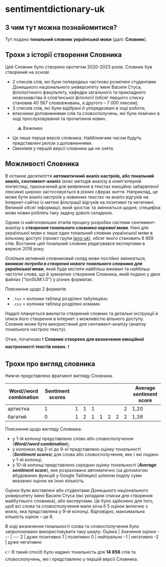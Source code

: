 # sentimentdictionary-uk

## З чим тут можна познайомитися?
Тут подано **тональний словник української мови** (далі: **Словник**).

## Трохи з історії створення Словника

Цей Словник було створено протягом 2020-2023 років. Словник був створений на основі:

- 2 списків слів, які були попередньо частково розмічені студентами Донецького національного університету імені Василя Стуса, філологічного факультету, кафедри загального та прикладного мовознавства й слов’янської філології (обсяг першого списку становив 40 567 слововживань, а другого – 7 000 лексем);
- 3 списків слів, які були відібрані й упорядковані в ході роботи;
- власними доповненнями слів та словосполучень, які були помічені в ході прослуховування та прочитання новин. 

> :warning: **Важливо**

- Це лише перша версія словника. Найближчим часом будуть представлені релізи з доповненнями.
- Омонімія у першій версії словника ще не знята.


## Можливості Словника

В останнє десятиліття **автоматичний аналіз настроїв, або тональний аналіз, сентимент-аналіз** (клас методів аналізу в комп'ютерній лінгвістиці, призначений для виявлення в текстах емоційно забарвленої лексики) широко застосовується в різних сферах життя. Наприклад, це може бути аналіз настроїв у новинних текстах чи аналіз відгуків на Інтернет-сайтах із метою фільтрації відгуків на позитивні та негативні. Великий обсяг інформації, який зростає та змінюється щодня, специфіка мови новин роблять таку задачу доволі складною.

Одним із найголовніших етапів процесу розробки системи сентимент-аналізу є ***створення тонального словника окремої мови***.
Нині для української мови є лише один тональний словник української мови в вільному доступі (проект групи [lang-uk](https://github.com/lang-uk/tone-dict-uk/blob/master/tone-dict-uk-manual.tsv)), обсяг якого становить 6 859 слів. Востаннє цей тональний словник  редагувався експертами в вересні 2016 року. 

Оскільки активний словниковий склад мови постійно змінюється, ***виникає потреба в створенні нового тонального словника для української мови***, який буде містити найбільш вживані та найбільш частотні слова, що й зумовлює створення Словника, який подано у двох файлах ("tonSUM.1.0") у різних форматах.


Пояснення щодо 2 форматів:
- `.tsv` = колонки таблиці розділені табуляцією; </br>
- `.csv` = колонки таблиці розділені комами. </br>

Надалі планується викласти створений словник та детальні інструкції й описи його створення в Інтернет з можливістю вільного доступу.
Словник може бути використаний для сентимент-аналізу (аналізу тонального настрою тексту).

Отже, початково ❗️ **Словник створено для визначення емоційної настроєності текстів новин.** ❗️

## Трохи про вигляд словника

Нижче представлено фрагмент вигляду Словника.

<div align="center">

Word//word combination | Sentiment scores |   |   |   |   |   |   |   | Average sentiment score
--- | --- | --- | --- | --- | --- | --- | --- | --- | ---
артистка | 1 | 1 | 1 | 1 |  |  |  | 2 | 1,20
багатий | 0 | 1 | 2 | 1 | 1 | 2 | 2 | 2 | 1,38

</div>
 
Пояснення щодо вигляду Словника:

- у 1-ій колонці представлено *слово* або *словосполучення* (***Word//word combination***);
- у колонках від 2-ої до 9-ої представлено *оцінку тональності* (***Sentiment scores***) для слова або словосполучення, яке / які подано у 1-ій колонці;
- у 10-ій колонці представлено *середню оцінку тональності* (***Average sentiment score***), яке розраховано автоматично (за допомогою вбудованих функцій у Google Таблицях) шляхом поділу суми вказаних оцінок на їхню кількість.

Оцінки були виставлені або студентами Донецького національного університету імені Василя Стуса (які укладали списки для створення майбутнього словника), або експертами. Це було здійснено для того, щоб всі слова та словосполучення мали хоча б 5 оцінок включно з моєю, яка представлена у 9-ій колонці. Відповідно, максимальна кількість оцінок – це 8.
 
 В ході визначення тональності слова та словосполучення було запропоновано використовувати таку шкалу:
 Оцінка  | Значення оцінки
 --- | ---
 2 | дуже позитивно
 1 | позитивно
 0 | нейтрально
 -1 | негативно
 -2 | дуже негативно
</br> 

👉 В такий спосіб було надано тональність для **14 856** слів та словосполучень, які і представлено у першій версії Словника.
